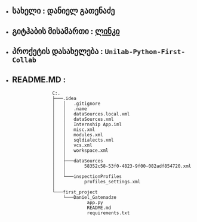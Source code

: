 - ## **სახელი : დანიელ გათენაძე**

- ## **გიტჰაბის მისამართი : [ლინკი](https://github.com/LilDiabetes)**

- ## **პროქეტის დასახელება : `Unilab-Python-First-Collab`**

- ## **README.MD :**
                     C:.
                     ├───.idea
                     │   │   .gitignore
                     │   │   .name
                     │   │   dataSources.local.xml
                     │   │   dataSources.xml
                     │   │   Internship App.iml
                     │   │   misc.xml
                     │   │   modules.xml
                     │   │   sqldialects.xml
                     │   │   vcs.xml
                     │   │   workspace.xml
                     │   │
                     │   ├───dataSources
                     │   │       58352c58-53f0-4823-9f00-082adf854720.xml
                     │   │
                     │   └───inspectionProfiles
                     │           profiles_settings.xml
                     │
                     └───first_project
                         └───Daniel_Gatenadze
                                  app.py
                                  README.md
                                  requirements.txt
